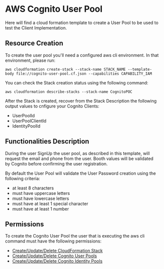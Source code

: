 # AWS Cognito User Pool

Here will find a cloud formation template to create a User Pool to be used to test the Client Implementation.

## Resource Creation

To create the user pool you'll need a configured aws cli environment. In that environment, please run:

`aws cloudformation create-stack --stack-name STACK_NAME --template-body file://cognito-user-pool.cf.json --capabilities CAPABILITY_IAM`

You can check the Stack creation status using the following command:

`aws cloudformation describe-stacks --stack-name CognitoPOC`

After the Stack is created, recover from the Stack Description the following output values to cnfigure your Cognito Clients:

- UserPoolId
- UserPoolClientId
- IdentityPoolId

## Functionalities Description

During the user SignUp the user pool, as described in this template, will request the email and phone from the user. Booth values will be validated by Cognito before confirming the user registration.

By default the User Pool will validate the User Password creation using the following criteria:

- at least 8 characters
- must have uppercase letters
- must have lowercase letters
- must have at least 1 special character
- must have at least 1 number

## Permissions

To create the Cognito User Pool the user that is executing the aws cli command must have the following permissions:

- [Create/Update/Delete CloudFormation Stack](allow-cloudformation.json)
- [Create/Update/Delete Cognito User Pools](allow-cognito-userpool.json)
- [Create/Update/Delete Cognito Identity Pools](allow-cognito-identity.json)
